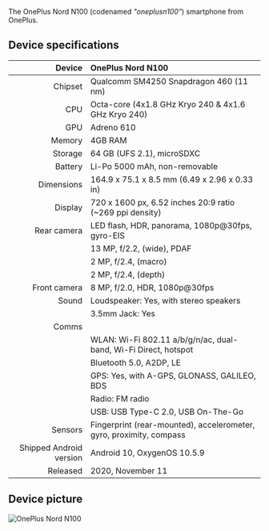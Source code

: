 The OnePlus Nord N100 (codenamed _"oneplusn100"_) smartphone from OnePlus.

## Device specifications

|                  Device | OnePlus Nord N100                                                   |
| ----------------------: | :------------------------------------------------------------------ |
|                 Chipset | Qualcomm SM4250 Snapdragon 460 (11 nm)                              |
|                     CPU | Octa-core (4x1.8 GHz Kryo 240 & 4x1.6 GHz Kryo 240)                 |
|                     GPU | Adreno 610                                                          |
|                  Memory | 4GB RAM                                                             |
|                 Storage | 64 GB (UFS 2.1), microSDXC                                          |
|                 Battery | Li-Po 5000 mAh, non-removable                                       |
|              Dimensions | 164.9 x 75.1 x 8.5 mm (6.49 x 2.96 x 0.33 in)                       |
|                 Display | 720 x 1600 px, 6.52 inches 20:9 ratio (~269 ppi density)            |
|             Rear camera | LED flash, HDR, panorama, 1080p@30fps, gyro-EIS                     |
|                         | 13 MP, f/2.2, (wide), PDAF                                          |
|                         | 2 MP, f/2.4, (macro)                                                |
|                         | 2 MP, f/2.4, (depth)                                                |
|            Front camera | 8 MP, f/2.0, HDR, 1080p@30fps                                       |
|                   Sound | Loudspeaker: Yes, with stereo speakers                              |
|                         | 3.5mm Jack: Yes                                                     |
|                   Comms |                                                                     |
|                         | WLAN: Wi-Fi 802.11 a/b/g/n/ac, dual-band, Wi-Fi Direct, hotspot     |
|                         | Bluetooth 5.0, A2DP, LE                                             |
|                         | GPS: Yes, with A-GPS, GLONASS, GALILEO, BDS                         |
|                         | Radio: FM radio                                                     |
|                         | USB: USB Type-C 2.0, USB On-The-Go                                  |
|                 Sensors | Fingerprint (rear-mounted), accelerometer, gyro, proximity, compass |
| Shipped Android version | Android 10, OxygenOS 10.5.9                                         |
|                Released | 2020, November 11                                                   |

## Device picture

![OnePlus Nord N100](https://image01.oneplus.net/ebp/202012/24/1-m00-1e-c3-rb8bwl_kytgaurb0aaamf2d35tg077.jpg "OnePlus Nord N100")
